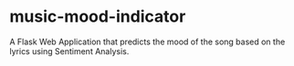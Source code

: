 # music-mood-indicator
A Flask Web Application that predicts the mood of the song based on the lyrics using Sentiment Analysis.
